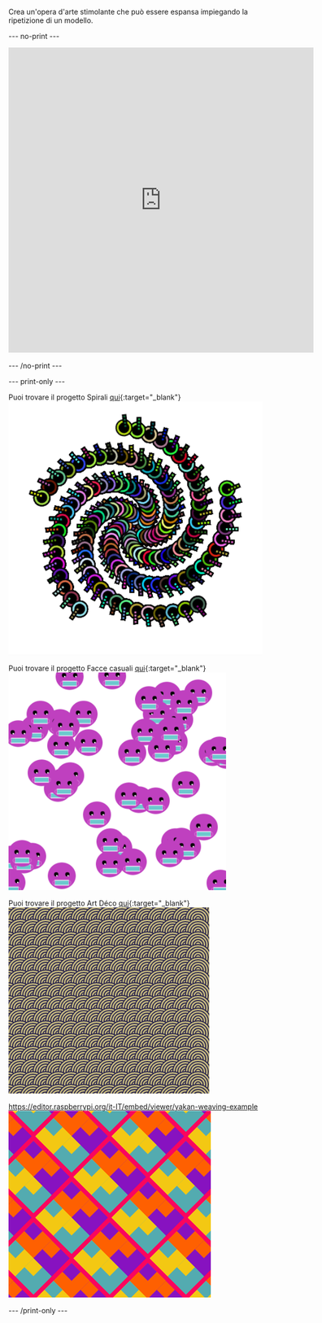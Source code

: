 
Crea un'opera d'arte stimolante che può essere espansa impiegando la ripetizione di un modello.

--- no-print ---

<iframe src="https://editor.raspberrypi.org/en/embed/viewer/repeated-patterns-example" width="600" height="600" frameborder="0" marginwidth="0" marginheight="0" allowfullscreen>
</iframe>

--- /no-print ---

--- print-only ---

Puoi trovare il progetto Spirali [qui](https://editor.raspberrypi.org/it-IT/projects/spirals-pattern-example){:target="_blank"}
![Complete Spirals project.](images/spirals.png)

Puoi trovare il progetto Facce casuali [qui](https://editor.raspberrypi.org/it-IT/projects/random-faces-example){:target="_blank"}
![Complete Random faces project.](images/random_faces.png)

Puoi trovare il progetto Art Déco [qui](https://editor.raspberrypi.org/it-IT/projects/art-deco-example){:target="_blank"}
![Complete Art deco project.](images/art_deco.png)

https://editor.raspberrypi.org/it-IT/embed/viewer/yakan-weaving-example ![Complete Yakan weaving project.](images/yakan.png)

--- /print-only ---

